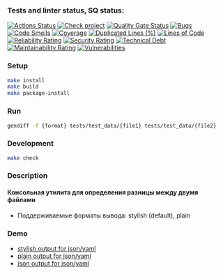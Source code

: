 ### Tests and linter status, SQ status:
[![Actions Status](https://github.com/sklyarovas/python-project-50/actions/workflows/hexlet-check.yml/badge.svg)](https://github.com/sklyarovas/python-project-50/actions)
[![Check project](https://github.com/sklyarovas/python-project-50/actions/workflows/check-project.yml/badge.svg)](https://github.com/sklyarovas/python-project-50/actions/workflows/check-project.yml)
[![Quality Gate Status](https://sonarcloud.io/api/project_badges/measure?project=sklyarovas_python-project-50&metric=alert_status)](https://sonarcloud.io/summary/new_code?id=sklyarovas_python-project-50)
[![Bugs](https://sonarcloud.io/api/project_badges/measure?project=sklyarovas_python-project-50&metric=bugs)](https://sonarcloud.io/summary/new_code?id=sklyarovas_python-project-50)
[![Code Smells](https://sonarcloud.io/api/project_badges/measure?project=sklyarovas_python-project-50&metric=code_smells)](https://sonarcloud.io/summary/new_code?id=sklyarovas_python-project-50)
[![Coverage](https://sonarcloud.io/api/project_badges/measure?project=sklyarovas_python-project-50&metric=coverage)](https://sonarcloud.io/summary/new_code?id=sklyarovas_python-project-50)
[![Duplicated Lines (%)](https://sonarcloud.io/api/project_badges/measure?project=sklyarovas_python-project-50&metric=duplicated_lines_density)](https://sonarcloud.io/summary/new_code?id=sklyarovas_python-project-50)
[![Lines of Code](https://sonarcloud.io/api/project_badges/measure?project=sklyarovas_python-project-50&metric=ncloc)](https://sonarcloud.io/summary/new_code?id=sklyarovas_python-project-50)
[![Reliability Rating](https://sonarcloud.io/api/project_badges/measure?project=sklyarovas_python-project-50&metric=reliability_rating)](https://sonarcloud.io/summary/new_code?id=sklyarovas_python-project-50)
[![Security Rating](https://sonarcloud.io/api/project_badges/measure?project=sklyarovas_python-project-50&metric=security_rating)](https://sonarcloud.io/summary/new_code?id=sklyarovas_python-project-50)
[![Technical Debt](https://sonarcloud.io/api/project_badges/measure?project=sklyarovas_python-project-50&metric=sqale_index)](https://sonarcloud.io/summary/new_code?id=sklyarovas_python-project-50)
[![Maintainability Rating](https://sonarcloud.io/api/project_badges/measure?project=sklyarovas_python-project-50&metric=sqale_rating)](https://sonarcloud.io/summary/new_code?id=sklyarovas_python-project-50)
[![Vulnerabilities](https://sonarcloud.io/api/project_badges/measure?project=sklyarovas_python-project-50&metric=vulnerabilities)](https://sonarcloud.io/summary/new_code?id=sklyarovas_python-project-50)

### Setup

```bash
make install
make build
make package-install
```

### Run

```bash
gendiff -f {format} tests/test_data/{file1} tests/test_data/{file2}
```

### Development

```bash
make check
```

### Description

#### Консольная утилита для определения разницы между двумя файлами
* Поддерживаемые форматы вывода: stylish (default), plain

### Demo
* [stylish output for json/yaml](https://asciinema.org/a/nnrlX6GxKZsbI86dYhkMGsJ2R)
* [plain output for json/yaml](https://asciinema.org/a/AA2kl9UR0I04nC0pi84O8VqQr)
* [json output for json/yaml](https://asciinema.org/a/7Jc8U8TvmKpBr1YeiEHFEyOyU)
